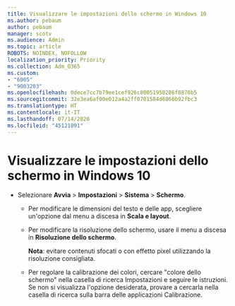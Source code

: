 ```yaml
---
title: Visualizzare le impostazioni dello schermo in Windows 10
ms.author: pebaum
author: pebaum
manager: scotv
ms.audience: Admin
ms.topic: article
ROBOTS: NOINDEX, NOFOLLOW
localization_priority: Priority
ms.collection: Adm_O365
ms.custom:
- "6005"
- "9003203"
ms.openlocfilehash: 0dece7cc7b79ee1cef926c80051958286f8876b5
ms.sourcegitcommit: 32e3ea6af00e012a4a2ff0701584d6866b92fbc3
ms.translationtype: HT
ms.contentlocale: it-IT
ms.lasthandoff: 07/14/2020
ms.locfileid: "45121891"
---
```

# <a name="view-display-settings-in-windows-10"></a>Visualizzare le impostazioni dello schermo in Windows 10

- Selezionare **Avvia**  > **Impostazioni**  > **Sistema** > **Schermo**.
    -  Per modificare le dimensioni del testo e delle app, scegliere un'opzione dal menu a discesa in  **Scala e layout**.
    - Per modificare la risoluzione dello schermo, usare il menu a discesa in **Risoluzione dello schermo**.
     
      **Nota**: evitare contenuti sfocati o con effetto pixel utilizzando la risoluzione consigliata.
    - Per regolare la calibrazione dei colori, cercare "colore dello schermo" nella casella di ricerca Impostazioni e seguire le istruzioni. Se non si visualizza l'opzione desiderata, provare a cercarla nella casella di ricerca sulla barra delle applicazioni Calibrazione.